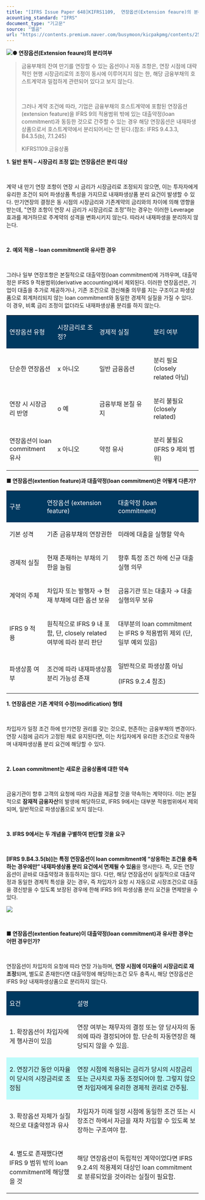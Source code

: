 ```yaml
---
title: "[IFRS Issue Paper 648]KIFRS1109,  연장옵션(Extension feaure)의 분리여부"
acounting_standard: "IFRS"
document_type: "기고문"
source: "엘곰"
url: "https://contents.premium.naver.com/busymoon/kicpakpmg/contents/250507160128815lq"
---
```

![](https://n2.news.naver.com/l.gif?type=content)**● 연장옵션(Extension feaure)의 분리여부**

> 금융부채의 잔여 만기를 연장할 수 있는 옵션이나 자동 조항은, 연장 시점에 대략적인 현행 시장금리로의 조정이 동시에 이루어지지 않는 한, 해당 금융부채의 호스트계약과 밀접하게 관련되어 있다고 보지 않는다.
> 
> ​
> 
> 그러나 계약 조건에 따라, 기업은 금융부채의 호스트계약에 포함된 연장옵션(extension feature)을 IFRS 9의 적용범위 밖에 있는 대출약정(loan commitment)과 동등한 것으로 간주할 수 있는 경우 해당 연장옵션은 내재파생상품으로서 호스트계약에서 분리되어서는 안 된다.(참조: IFRS 9.4.3.3, B4.3.5(b), 7.1.245)
> 
> KIFRS1109.금융상품

**1\. 일반 원칙 – 시장금리 조정 없는 연장옵션은 분리 대상**

​

계약 내 만기 연장 조항이 연장 시 금리가 시장금리로 조정되지 않으면, 이는 투자자에게 유리한 조건이 되어 파생상품 특성을 가지므로 내재파생상품 분리 요건이 발생할 수 있다. 만기연장의 결정은 동 시점의 시장금리와 기존계약의 금리와의 차이에 의해 영향을 받는데, "연장 조항이 연장 시 금리가 시장금리로 조정"하는 경우는 이러한 Leverage효과를 제거하므로 주계약의 성격을 변화시키지 않는다. 따라서 내재파생을 분리하지 않는다.

​

**2\. 예외 적용 – loan commitment와 유사한 경우**

​

그러나 일부 연장조항은 본질적으로 대출약정(loan commitment)에 가까우며, 대출약정은 IFRS 9 적용범위(derivative accounting)에서 제외된다. 이러한 연장옵션은, 기업이 대출을 추가로 제공하거나, 기존 조건으로 갱신해줄 의무를 지는 구조이고 파생상품으로 회계처리되지 않는 loan commitment와 동일한 경제적 실질을 가질 수 있다. 이 경우, 비록 금리 조정이 없더라도 내재파생상품 분리를 하지 않는다.

<table style=""><tbody><tr><td colspan="1" rowspan="1" style="width: 25.0%; height: 40.0px;  background-color: #003960;"><div><p style=""><span style="color:#ffffff;">연장옵션 유형</span></p></div></td><td colspan="1" rowspan="1" style="width: 21.77%; height: 40.0px;  background-color: #003960;"><div><p style=""><span style="color:#ffffff;">시장금리로 조정?</span></p></div></td><td colspan="1" rowspan="1" style="width: 28.23%; height: 40.0px;  background-color: #003960;"><div><p style=""><span style="color:#ffffff;">경제적 실질</span></p></div></td><td colspan="1" rowspan="1" style="width: 25.0%; height: 40.0px;  background-color: #003960;"><div><p style=""><span style="color:#ffffff;">분리 여부</span></p></div></td></tr><tr><td colspan="1" rowspan="1" style="width: 25.0%; height: 40.0px;  "><div><p style=""><span style="">단순한 연장옵션</span></p></div></td><td colspan="1" rowspan="1" style="width: 21.77%; height: 40.0px;  "><div><p style=""><span style="">x 아니오</span></p></div></td><td colspan="1" rowspan="1" style="width: 28.23%; height: 40.0px;  "><div><p style=""><span style="">일반 금융옵션</span></p></div></td><td colspan="1" rowspan="1" style="width: 25.0%; height: 40.0px;  "><div><p style=""><span style="">분리 필요 (closely related 아님)</span></p></div></td></tr><tr><td colspan="1" rowspan="1" style="width: 25.0%; height: 40.0px;  "><div><p style=""><span style="">연장 시 시장금리 반영</span></p></div></td><td colspan="1" rowspan="1" style="width: 21.77%; height: 40.0px;  "><div><p style=""><span style="">o 예</span></p></div></td><td colspan="1" rowspan="1" style="width: 28.23%; height: 40.0px;  "><div><p style=""><span style="">금융부채 본질 유지</span></p></div></td><td colspan="1" rowspan="1" style="width: 25.0%; height: 40.0px;  "><div><p style=""><span style="">분리 불필요 (closely related)</span></p></div></td></tr><tr><td colspan="1" rowspan="1" style="width: 25.0%; height: 40.0px;  "><div><p style=""><span style="">연장옵션이 loan commitment 유사</span></p></div></td><td colspan="1" rowspan="1" style="width: 21.77%; height: 40.0px;  "><div><p style=""><span style="">x 아니오</span></p></div></td><td colspan="1" rowspan="1" style="width: 28.23%; height: 40.0px;  "><div><p style=""><span style="">약정 유사</span></p></div></td><td colspan="1" rowspan="1" style="width: 25.0%; height: 40.0px;  "><div><p style=""><span style="">분리 불필요 (IFRS 9 제외 범위)</span></p></div></td></tr></tbody></table>

**■ 연장옵션(extention feature)과 대출약정(loan commitment)은 어떻게 다른가?**

<table style=""><tbody><tr><td colspan="1" rowspan="1" style="width: 19.52%; height: 40.0px;  background-color: #003960;"><div><p style=""><span style="color:#ffffff;">구분</span></p></div></td><td colspan="1" rowspan="1" style="width: 37.01%; height: 40.0px;  background-color: #003960;"><div><p style=""><span style="color:#ffffff;">연장옵션 (extension feature)</span></p></div></td><td colspan="1" rowspan="1" style="width: 43.48%; height: 40.0px;  background-color: #003960;"><div><p style=""><span style="color:#ffffff;">대출약정 (loan commitment)</span></p></div></td></tr><tr><td colspan="1" rowspan="1" style="width: 19.52%; height: 40.0px;  "><div><p style=""><span style="">기본 성격</span></p></div></td><td colspan="1" rowspan="1" style="width: 37.01%; height: 40.0px;  "><div><p style=""><span style="">기존 </span><span style="">금융부채의 연장권한</span></p></div></td><td colspan="1" rowspan="1" style="width: 43.48%; height: 40.0px;  "><div><p style=""><span style="">미래에 </span><span style="">대출을 실행할 약속</span></p></div></td></tr><tr><td colspan="1" rowspan="1" style="width: 19.52%; height: 40.0px;  "><div><p style=""><span style="">경제적 실질</span></p></div></td><td colspan="1" rowspan="1" style="width: 37.01%; height: 40.0px;  "><div><p style=""><span style="">현재 존재하는 부채의 </span><span style="">기한을 늘림</span></p></div></td><td colspan="1" rowspan="1" style="width: 43.48%; height: 40.0px;  "><div><p style=""><span style="">향후 특정 조건 하에 </span><span style="">신규 대출 실행 의무</span></p></div></td></tr><tr><td colspan="1" rowspan="1" style="width: 19.52%; height: 40.0px;  "><div><p style=""><span style="">계약의 주체</span></p></div></td><td colspan="1" rowspan="1" style="width: 37.01%; height: 40.0px;  "><div><p style=""><span style="">차입자 또는 발행자 → 현재 부채에 대한 옵션 보유</span></p></div></td><td colspan="1" rowspan="1" style="width: 43.48%; height: 40.0px;  "><div><p style=""><span style="">금융기관 또는 대출자 → 대출 실행의무 보유</span></p></div></td></tr><tr><td colspan="1" rowspan="1" style="width: 19.52%; height: 40.0px;  "><div><p style=""><span style="">IFRS 9 적용</span></p></div></td><td colspan="1" rowspan="1" style="width: 37.01%; height: 40.0px;  "><div><p style=""><span style="">원칙적으로 IFRS 9 내 포함, 단, closely related 여부에 따라 분리 판단</span></p></div></td><td colspan="1" rowspan="1" style="width: 43.48%; height: 40.0px;  "><div><p style=""><span style="">대부분의 loan commitment는 </span><span style="">IFRS 9 적용범위 제외</span><span style=""> (단, 일부 예외 있음)</span></p></div></td></tr><tr><td colspan="1" rowspan="1" style="width: 19.52%; height: 40.0px;  "><div><p style=""><span style="">파생상품 여부</span></p></div></td><td colspan="1" rowspan="1" style="width: 37.01%; height: 40.0px;  "><div><p style=""><span style="">조건에 따라 </span><span style="">내재파생상품 분리 가능성 존재</span></p></div></td><td colspan="1" rowspan="1" style="width: 43.48%; height: 40.0px;  "><div><p style=""><span style="">일반적으로 </span><span style="">파생상품 아님</span><span style=""></span></p></div><div><p style=""><span style="">(IFRS 9.2.4 참조)</span></p></div></td></tr></tbody></table>

**1\. 연장옵션은 기존 계약의 수정(modification) 형태**

​

차입자가 일정 조건 하에 만기연장 권리를 갖는 것으로, 현존하는 금융부채의 변경이다. 연장 시점에 금리가 고정된 채로 유지된다면, 이는 차입자에게 유리한 조건으로 작용하며 내재파생상품 분리 요건에 해당할 수 있다.

​

**2\. Loan commitment는 새로운 금융상품에 대한 약속**

​

금융기관이 향후 고객의 요청에 따라 자금을 제공할 것을 약속하는 계약이다. 이는 본질적으로 **잠재적 금융자산**의 발생에 해당하므로, IFRS 9에서는 대부분 적용범위에서 제외되며, 일반적으로 파생상품으로 보지 않는다.

​

**3\. IFRS 9에서는 두 개념을 구별하여 판단할 것을 요구**

​

**\[IFRS 9.B4.3.5(b)\]는 특정 연장옵션이 loan commitment에 “상응하는 조건을 충족하는 경우에만” 내재파생상품 분리 요건에서 면제될 수 있음**을 명시한다. 즉, 모든 연장옵션이 곧바로 대출약정과 동등하지는 않다. 다만, 해당 연장옵션이 실질적으로 대출약정과 동일한 경제적 특성을 갖는 경우, 즉 차입자가 요청 시 자동으로 시장조건으로 대출을 갱신받을 수 있도록 보장된 경우에 한해 IFRS 9의 파생상품 분리 요건을 면제받을 수 있다.

![](https://scs-phinf.pstatic.net/MjAyNTA1MDdfMTY1/MDAxNzQ2NjAwNzg4MjI5.QdGUvx7uzP4XIrqQKotbOXk6xQSAQpnlg3vIhQdHLFog.UO-zSxuzGXQGaEkeJaLhazN0AtCI3ylJPun0NTg1oCkg.PNG/image.png?type=w800)

**​**

**■ 연장옵션(extention feature)이 대출약정(loan commitment)과 유사한 경우는 어떤 경우인가?**

**​**

연장옵션이 차입자의 요청에 따라 연장 가능하며, **연장 시점에 이자율이 시장금리로 재조정**되며, 별도로 존재한다면 대출약정에 해당하는조건 모두 충족시, 해당 연장옵션은 IFRS 9상 내재파생상품으로 분리하지 않는다.

<table style=""><tbody><tr><td colspan="1" rowspan="1" style="width: 35.29%; height: 40.0px;  background-color: #003960;"><div><p style=""><span style="color:#ffffff;">요건</span></p></div></td><td colspan="1" rowspan="1" style="width: 64.71%; height: 40.0px;  background-color: #003960;"><div><p style=""><span style="color:#ffffff;">설명</span></p></div></td></tr><tr><td colspan="1" rowspan="1" style="width: 35.29%; height: 40.0px;  "><div><p style=""><span style="">1. 확장옵션이 차입자에게 행사권이 있음</span></p></div></td><td colspan="1" rowspan="1" style="width: 64.71%; height: 40.0px;  "><div><p style=""><span style="">연장 여부는 채무자의 결정 또는 양 당사자의 동의에 따라 결정되어야 함. 단순히 자동연장은 해당되지 않을 수 있음.</span></p></div></td></tr><tr><td colspan="1" rowspan="1" style="width: 35.29%; height: 40.0px;  background-color: #bdfbfa;"><div><p style=""><span style="">2. 연장기간 동안 이자율이 당시의 시장금리로 조정됨</span></p></div></td><td colspan="1" rowspan="1" style="width: 64.71%; height: 40.0px;  background-color: #bdfbfa;"><div><p style=""><span style="">연장 시점에 적용되는 금리가 당시의 </span><span style="">시장금리 또는 근사치</span><span style="">로 자동 조정되어야 함. 그렇지 않으면 차입자에게 유리한 경제적 권리로 간주됨.</span></p></div></td></tr><tr><td colspan="1" rowspan="1" style="width: 35.29%; height: 40.0px;  "><div><p style=""><span style="">3. 확장옵션 자체가 실질적으로 대출약정과 유사</span></p></div></td><td colspan="1" rowspan="1" style="width: 64.71%; height: 40.0px;  "><div><p style=""><span style="">차입자가 미래 일정 시점에 </span><span style="">동일한 조건 또는 시장조건 하에서 자금을 재차 차입할 수 있도록 보장</span><span style="">하는 구조여야 함.</span></p></div></td></tr><tr><td colspan="1" rowspan="1" style="width: 35.29%; height: 40.0px;  "><div><p style=""><span style="">4. 별도로 존재했다면 IFRS 9 범위 밖의 loan commitment에 해당했을 것</span></p></div></td><td colspan="1" rowspan="1" style="width: 64.71%; height: 40.0px;  "><div><p style=""><span style="">해당 연장옵션이 </span><span style="">독립적인 계약이었다면</span><span style=""> IFRS 9.2.4의 적용제외 대상인 loan commitment로 분류되었을 것이라는 실질이 필요함.</span></p></div></td></tr></tbody></table>

**​**
